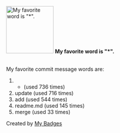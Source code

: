 <img src="https://github.com/my-badges/my-badges/blob/master/src/all-badges/favorite-word/favorite-word.png?raw=true" alt="My favorite word is &quot;*&quot;." title="My favorite word is &quot;*&quot;." width="128">
<strong>My favorite word is &quot;*&quot;.</strong>
<br><br>

My favorite commit message words are:

1. * (used 736 times)
2. update (used 716 times)
3. add (used 544 times)
4. readme.md (used 145 times)
5. merge (used 33 times)


Created by <a href="https://github.com/my-badges/my-badges">My Badges</a>